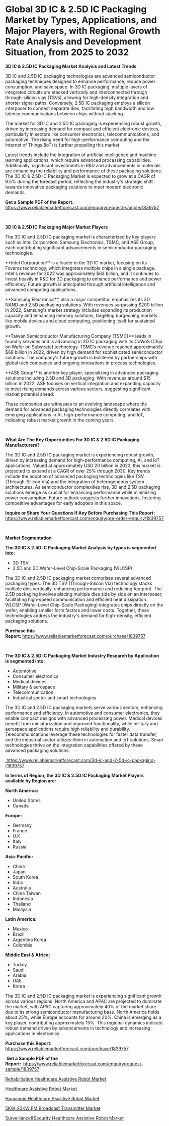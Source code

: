 <p><h1>Global 3D IC & 2.5D IC Packaging Market by Types, Applications, and Major Players, with Regional Growth Rate Analysis and Development Situation, from 2025 to 2032</h1></p><p><strong>3D IC & 2.5D IC Packaging Market Analysis and Latest Trends</strong></p>
<p><p>3D IC and 2.5D IC packaging technologies are advanced semiconductor packaging techniques designed to enhance performance, reduce power consumption, and save space. In 3D IC packaging, multiple layers of integrated circuits are stacked vertically and interconnected through through-silicon vias (TSVs), allowing for high-density integration and shorter signal paths. Conversely, 2.5D IC packaging employs a silicon interposer to connect separate dies, facilitating high bandwidth and low latency communications between chips without stacking.</p><p>The market for 3D IC and 2.5D IC packaging is experiencing robust growth, driven by increasing demand for compact and efficient electronic devices, particularly in sectors like consumer electronics, telecommunications, and automotive. The rising need for high-performance computing and the Internet of Things (IoT) is further propelling this market. </p><p>Latest trends include the integration of artificial intelligence and machine learning applications, which require advanced processing capabilities. Additionally, significant investments in R&D and advancements in materials are enhancing the reliability and performance of these packaging solutions. The 3D IC & 2.5D IC Packaging Market is expected to grow at a CAGR of 9.5% during the forecast period, reflecting the industry's strategic shift towards innovative packaging solutions to meet modern electronic demands.</p></p>
<p><strong>Get a Sample PDF of the Report:&nbsp;</strong> <a href="https://www.reliablemarketforecast.com/enquiry/request-sample/1839757?utm_campaign=1170&utm_medium=2&utm_source=Github&utm_content=ia&utm_term=06042025&utm_id=3d-ic-25d-ic-packaging">https://www.reliablemarketforecast.com/enquiry/request-sample/1839757</a></p>
<p>&nbsp;</p>
<p><strong>3D IC & 2.5D IC Packaging Major Market Players</strong></p>
<p><p>The 3D IC and 2.5D IC packaging market is characterized by key players such as Intel Corporation, Samsung Electronics, TSMC, and ASE Group, each contributing significant advancements in semiconductor packaging technologies.</p><p>**Intel Corporation** is a leader in the 3D IC market, focusing on its Foveros technology, which integrates multiple chips in a single package. Intel's revenue for 2022 was approximately $63 billion, and it continues to invest heavily in R&D for 3D packaging to enhance performance and power efficiency. Future growth is anticipated through artificial intelligence and advanced computing applications.</p><p>**Samsung Electronics**, also a major competitor, emphasizes its 3D NAND and 2.5D packaging solutions. With revenues surpassing $200 billion in 2022, Samsung's market strategy includes expanding its production capacity and enhancing memory solutions, targeting burgeoning markets like mobile devices and cloud computing, positioning itself for sustained growth.</p><p>**Taiwan Semiconductor Manufacturing Company (TSMC)** leads in foundry services and is advancing in 3D IC packaging with its CoWoS (Chip on Wafer on Substrate) technology. TSMC’s revenue reached approximately $68 billion in 2022, driven by high demand for sophisticated semiconductor solutions. The company's future growth is bolstered by partnerships with global tech companies and ongoing innovations in process technologies.</p><p>**ASE Group** is another key player, specializing in advanced packaging solutions including 2.5D and 3D packaging. With revenues around $15 billion in 2022, ASE focuses on vertical integration and expanding capacity to meet rising demands across various sectors, suggesting significant market potential ahead.</p><p>These companies are witnesses to an evolving landscape where the demand for advanced packaging technologies directly correlates with emerging applications in AI, high-performance computing, and IoT, indicating robust market growth in the coming years.</p></p>
<p>&nbsp;</p>
<p><strong>What Are The Key Opportunities For 3D IC & 2.5D IC Packaging Manufacturers?</strong></p>
<p><p>The 3D IC and 2.5D IC packaging market is experiencing robust growth, driven by increasing demand for high-performance computing, AI, and IoT applications. Valued at approximately USD 20 billion in 2023, this market is projected to expand at a CAGR of over 25% through 2030. Key trends include the adoption of advanced packaging technologies like TSV (Through-Silicon Via) and the integration of heterogeneous system architectures. As semiconductor complexities rise, 3D and 2.5D packaging solutions emerge as crucial for enhancing performance while minimizing power consumption. Future outlook suggests further innovations, fostering competitive advantages for early adopters in this space.</p></p>
<p><strong>Inquire or Share Your Questions If Any Before Purchasing This Report:</strong> <a href="https://www.reliablemarketforecast.com/enquiry/pre-order-enquiry/1839757?utm_campaign=1170&utm_medium=2&utm_source=Github&utm_content=ia&utm_term=06042025&utm_id=3d-ic-25d-ic-packaging">https://www.reliablemarketforecast.com/enquiry/pre-order-enquiry/1839757</a></p>
<p>&nbsp;</p>
<p><strong>Market Segmentation</strong></p>
<p><strong>The 3D IC & 2.5D IC Packaging Market Analysis by types is segmented into:</strong></p>
<p><ul><li>3D TSV</li><li>2.5D and 3D Wafer-Level Chip-Scale Packaging (WLCSP)</li></ul></p>
<p><p>The 3D IC and 2.5D IC packaging market comprises several advanced packaging types. The 3D TSV (Through-Silicon Via) technology stacks multiple dies vertically, enhancing performance and reducing footprint. The 2.5D packaging involves placing multiple dies side by side on an interposer, facilitating high-speed communication and efficient heat dissipation. WLCSP (Wafer-Level Chip-Scale Packaging) integrates chips directly on the wafer, enabling smaller form factors and lower costs. Together, these technologies address the industry's demand for high-density, efficient packaging solutions.</p></p>
<p><strong>Purchase this Report:&nbsp;</strong><a href="https://www.reliablemarketforecast.com/purchase/1839757?utm_campaign=1170&utm_medium=2&utm_source=Github&utm_content=ia&utm_term=06042025&utm_id=3d-ic-25d-ic-packaging">https://www.reliablemarketforecast.com/purchase/1839757</a></p>
<p>&nbsp;</p>
<p><strong>The 3D IC & 2.5D IC Packaging Market Industry Research by Application is segmented into:</strong></p>
<p><ul><li>Automotive</li><li>Consumer electronics</li><li>Medical devices</li><li>Military & aerospace</li><li>Telecommunication</li><li>Industrial sector and smart technologies</li></ul></p>
<p><p>The 3D IC and 2.5D IC packaging markets serve various sectors, enhancing performance and efficiency. In automotive and consumer electronics, they enable compact designs with advanced processing power. Medical devices benefit from miniaturization and improved functionality, while military and aerospace applications require high reliability and durability. Telecommunications leverage these technologies for faster data transfer, and the industrial sector utilizes them in automation and IoT solutions. Smart technologies thrive on the integration capabilities offered by these advanced packaging solutions.</p></p>
<p><a href="https://www.reliablemarketforecast.com/3d-ic-and-2-5d-ic-packaging-r1839757?utm_campaign=1170&utm_medium=2&utm_source=Github&utm_content=ia&utm_term=06042025&utm_id=3d-ic-25d-ic-packaging">&nbsp;https://www.reliablemarketforecast.com/3d-ic-and-2-5d-ic-packaging-r1839757</a></p>
<p><strong>In terms of Region, the 3D IC & 2.5D IC Packaging Market Players available by Region are:</strong></p>
<p>
    <p> <strong> North America: </strong>
        <ul>
            <li>United States</li>
            <li>Canada</li>
        </ul>
        </p> 
    <p> <strong> Europe: </strong>
        <ul>
            <li>Germany</li>
            <li>France</li>
            <li>U.K.</li>
            <li>Italy</li>
            <li>Russia</li>
        </ul>
        </p> 
    <p> <strong> Asia-Pacific: </strong>
        <ul>
            <li>China</li>
            <li>Japan</li>
            <li>South Korea</li>
            <li>India</li>
            <li>Australia</li>
            <li>China Taiwan</li>
            <li>Indonesia</li>
            <li>Thailand</li>
            <li>Malaysia</li>
        </ul>
        </p> 
    <p> <strong> Latin America: </strong>
        <ul>
            <li>Mexico</li>
            <li>Brazil</li>
            <li>Argentina Korea</li>
            <li>Colombia</li>
        </ul>
        </p> 
    <p> <strong> Middle East & Africa: </strong>
        <ul>
            <li>Turkey</li>
            <li>Saudi</li>
            <li>Arabia</li>
            <li>UAE</li>
            <li>Korea</li>
        </ul>
    </p>
    </p>
<p><p>The 3D IC and 2.5D IC packaging market is experiencing significant growth across various regions. North America and APAC are projected to dominate the market, with APAC capturing approximately 40% of the market share due to its strong semiconductor manufacturing base. North America holds about 25%, while Europe accounts for around 20%. China is emerging as a key player, contributing approximately 15%. This regional dynamics indicate robust demand driven by advancements in technology and increasing applications in electronics.</p></p>
<p><strong>Purchase this Report: </strong><a href="https://www.reliablemarketforecast.com/purchase/1839757?utm_campaign=1170&utm_medium=2&utm_source=Github&utm_content=ia&utm_term=06042025&utm_id=3d-ic-25d-ic-packaging">https://www.reliablemarketforecast.com/purchase/1839757</a></p>
<p>&nbsp;<strong>Get a Sample PDF of the Report:&nbsp;&nbsp;</strong><a href="https://www.reliablemarketforecast.com/enquiry/request-sample/1839757?utm_campaign=1170&utm_medium=2&utm_source=Github&utm_content=ia&utm_term=06042025&utm_id=3d-ic-25d-ic-packaging">https://www.reliablemarketforecast.com/enquiry/request-sample/1839757</a></p>
<p><strong></strong></p>
<p><p><a href="https://github.com/lazregaartun/Market-Research-Report-List-1/blob/main/rehabilitation-healthcare-assistive-robot-market.md?utm_campaign=1170&utm_medium=2&utm_source=Github&utm_content=ia&utm_term=06042025&utm_id=3d-ic-25d-ic-packaging">Rehabilitation Healthcare Assistive Robot Market</a></p><p><a href="https://github.com/elhibacajka/Market-Research-Report-List-1/blob/main/healthcare-assistive-robot-market.md?utm_campaign=1170&utm_medium=2&utm_source=Github&utm_content=ia&utm_term=06042025&utm_id=3d-ic-25d-ic-packaging">Healthcare Assistive Robot Market</a></p><p><a href="https://github.com/jolashta/Market-Research-Report-List-1/blob/main/humanoid-healthcare-assistive-robot-market.md?utm_campaign=1170&utm_medium=2&utm_source=Github&utm_content=ia&utm_term=06042025&utm_id=3d-ic-25d-ic-packaging">Humanoid Healthcare Assistive Robot Market</a></p><p><a href="https://github.com/drevertevell/Market-Research-Report-List-1/blob/main/5kw-20kw-fm-broadcast-transmitter-market.md?utm_campaign=1170&utm_medium=2&utm_source=Github&utm_content=ia&utm_term=06042025&utm_id=3d-ic-25d-ic-packaging">5KW-20KW FM Broadcast Transmitter Market</a></p><p><a href="https://github.com/ienamoun/Market-Research-Report-List-1/blob/main/surveillancesecurity-healthcare-assistive-robot-market.md?utm_campaign=1170&utm_medium=2&utm_source=Github&utm_content=ia&utm_term=06042025&utm_id=3d-ic-25d-ic-packaging">Surveillance&Security Healthcare Assistive Robot Market</a></p></p>